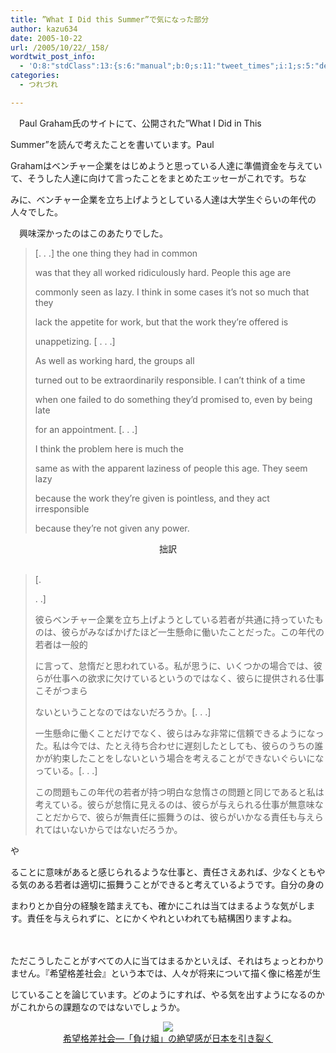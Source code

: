```yaml
---
title: ”What I Did this Summer”で気になった部分
author: kazu634
date: 2005-10-22
url: /2005/10/22/_158/
wordtwit_post_info:
  - 'O:8:"stdClass":13:{s:6:"manual";b:0;s:11:"tweet_times";i:1;s:5:"delay";i:0;s:7:"enabled";i:1;s:10:"separation";s:2:"60";s:7:"version";s:3:"3.7";s:14:"tweet_template";b:0;s:6:"status";i:2;s:6:"result";a:0:{}s:13:"tweet_counter";i:2;s:13:"tweet_log_ids";a:1:{i:0;i:2113;}s:9:"hash_tags";a:0:{}s:8:"accounts";a:1:{i:0;s:7:"kazu634";}}'
categories:
  - つれづれ

---
```

<div class="section">
<p>
    　Paul Graham氏のサイトにて、公開された&#8221;What I Did in This
</p>
  
<p>
    Summer&#8221;を読んで考えたことを書いています。Paul
</p>
  
<p>
    Grahamはベンチャー企業をはじめようと思っている人達に準備資金を与えていて、そうした人達に向けて言ったことをまとめたエッセーがこれです。ちな
</p>
  
<p>
    みに、ベンチャー企業を立ち上げようとしている人達は大学生ぐらいの年代の人々でした。
</p>
  
<p>
    　興味深かったのはこのあたりでした。
</p>
  
<blockquote>
<p>
      [. . .] the one thing they had in common
</p>
    
<p>
      was that they all worked ridiculously hard. People this age are
</p>
    
<p>
      commonly seen as lazy. I think in some cases it&#8217;s not so much that they
</p>
    
<p>
      lack the appetite for work, but that the work they&#8217;re offered is
</p>
    
<p>
      unappetizing. [ . . .]
</p>
    
<p>
      As well as working hard, the groups all
</p>
    
<p>
      turned out to be extraordinarily responsible. I can&#8217;t think of a time
</p>
    
<p>
      when one failed to do something they&#8217;d promised to, even by being late
</p>
    
<p>
      for an appointment. [. . .]
</p>
    
<p>
      I think the problem here is much the
</p>
    
<p>
      same as with the apparent laziness of people this age. They seem lazy
</p>
    
<p>
      because the work they&#8217;re given is pointless, and they act irresponsible
</p>
    
<p>
      because they&#8217;re not given any power.
</p>
</blockquote>
  
<p>
<center>
      拙訳
</center>
    
<br /> 
    
<blockquote>
<p>
        [.
</p>
      
<p>
        . .]
</p>
      
<p>
        彼らベンチャー企業を立ち上げようとしている若者が共通に持っていたものは、彼らがみなばかげたほど一生懸命に働いたことだった。この年代の若者は一般的
</p>
      
<p>
        に言って、怠惰だと思われている。私が思うに、いくつかの場合では、彼らが仕事への欲求に欠けているというのではなく、彼らに提供される仕事こそがつまら
</p>
      
<p>
        ないということなのではないだろうか。[. . .]
</p>
      
<p>
        一生懸命に働くことだけでなく、彼らはみな非常に信頼できるようになった。私は今では、たとえ待ち合わせに遅刻したとしても、彼らのうちの誰かが約束したことをしないという場合を考えることができないぐらいになっている。[. . .]
</p>
      
<p>
        この問題もこの年代の若者が持つ明白な怠惰さの問題と同じであると私は考えている。彼らが怠惰に見えるのは、彼らが与えられる仕事が無意味なことだからで、彼らが無責任に振舞うのは、彼らがいかなる責任も与えられてはいないからではないだろうか。
</p>
</blockquote>
    
<p>
      や
</p>
    
<p>
      ることに意味があると感じられるような仕事と、責任さえあれば、少なくともやる気のある若者は適切に振舞うことができると考えているようです。自分の身の
</p>
    
<p>
      まわりとか自分の経験を踏まえても、確かにこれは当てはまるような気がします。責任を与えられずに、とにかくやれといわれても結構困りますよね。
</p>
    
<p>
      　
</p>
    
<p>
      ただこうしたことがすべての人に当てはまるかといえば、それはちょっとわかりません。『希望格差社会』という本では、人々が将来について描く像に格差が生
</p>
    
<p>
      じていることを論じています。どのようにすれば、やる気を出すようになるのかがこれからの課題なのではないでしょうか。
</p>
    
<p>
<center>
<a href="https://www.amazon.co.jp/exec/obidos/redirect?tag=Lvdrfree-22%26link_code=xm2%26camp=2025%26creative=165953%26path=http://www.amazon.co.jp/gp/redirect.html%253fASIN=4480863605%2526tag=Lvdrfree-22%2526lcode=xm2%2526cID=2025%2526ccmID=165953%2526location=/o/ASIN/4480863605%25253FSubscriptionId=15JBHWP7TH9QYT1RMHG2" onclick="__gaTracker('send', 'event', 'outbound-article', 'https://www.amazon.co.jp/exec/obidos/redirect?tag=Lvdrfree-22%26link_code=xm2%26camp=2025%26creative=165953%26path=http://www.amazon.co.jp/gp/redirect.html%253fASIN=4480863605%2526tag=Lvdrfree-22%2526lcode=xm2%2526cID=2025%2526ccmID=165953%2526location=/o/ASIN/4480863605%25253FSubscriptionId=15JBHWP7TH9QYT1RMHG2', '');" target="_blank"><img src="http://ec1.images-amazon.com/images/P/4480863605.09._SCMZZZZZZZ_.jpg" border="0" /></a><br /><a href="https://www.amazon.co.jp/exec/obidos/redirect?tag=Lvdrfree-22%26link_code=xm2%26camp=2025%26creative=165953%26path=http://www.amazon.co.jp/gp/redirect.html%253fASIN=4480863605%2526tag=Lvdrfree-22%2526lcode=xm2%2526cID=2025%2526ccmID=165953%2526location=/o/ASIN/4480863605%25253FSubscriptionId=15JBHWP7TH9QYT1RMHG2" onclick="__gaTracker('send', 'event', 'outbound-article', 'https://www.amazon.co.jp/exec/obidos/redirect?tag=Lvdrfree-22%26link_code=xm2%26camp=2025%26creative=165953%26path=http://www.amazon.co.jp/gp/redirect.html%253fASIN=4480863605%2526tag=Lvdrfree-22%2526lcode=xm2%2526cID=2025%2526ccmID=165953%2526location=/o/ASIN/4480863605%25253FSubscriptionId=15JBHWP7TH9QYT1RMHG2', '希望格差社会―「負け組」の絶望感が日本を引き裂く');" target="_blank">希望格差社会―「負け組」の絶望感が日本を引き裂く</a><br clear="all" /></p> 
        
<p>
</center> </div>
